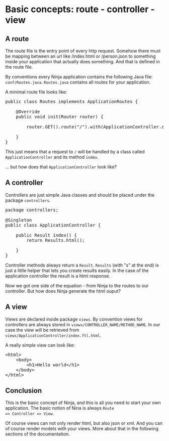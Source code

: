 Basic concepts: route - controller - view
===========================================

A route
-------

The route file is the entry point of every http request. Somehow there must be 
mapping between an url like /index.html or /person.json to something inside
your application that actually does something. And that is defined in the route
file.

By conventions every Ninja application contains the following 
Java file: <code>conf/Routes.java</code>.
<code>Routes.java</code> contains all routes for your application.

A minimal route file looks like:

<pre class="prettyprint">
public class Routes implements ApplicationRoutes {

    @Override
    public void init(Router router) {

        router.GET().route("/").with(ApplicationController.class, "index");

    }
}
</pre>

This just means that a request to <code>/</code> will be handled by a class called 
<code>ApplicationController</code> and its method <code>index</code>.

... but how does that <code>ApplicationController</code> look like?

A controller
------------

Controllers are just simple Java classes and should be placed under the package 
<code>controllers</code>.

<pre class="prettyprint">
package controllers;

@Singleton
public class ApplicationController {       

    public Result index() {
        return Results.html();

    }
}
</pre>

Controller methods always return a <code>Result</code>. 
<code>Results</code> (with "s" at the end) is just 
a little helper that lets you create results easily. 
In the case of the application controller the result is a html response.


Now we got one side of the equation - 
from Ninja to the routes to our controller. But how does Ninja generate the html
ouput?


A view
------

Views are declared inside package <code>views</code>. 
By convention views for controllers are always stored in
<code>views/CONTROLLER_NAME/METHOD_NAME</code>. 
In our case the view will be retrieved from 
<code>views/ApplicationController/index.ftl.html</code>.

A really simple view can look like:

<pre class="prettyprint">
&lt;html&gt;
    &lt;body&gt;
        &lt;h1&gt;Hello world&lt;/h1&gt;
    &lt;/body&gt;
&lt;/html&gt;   
</pre>


Conclusion
----------

This is the basic concept of Ninja, and this is all you need to start your own 
application. The basic notion of Nina is always <code>Route => Controller => View</code>.

Of course views can not only render html, but also json or xml. And you can of course
render models with your views. More about that in the following sections of
the documentation.





